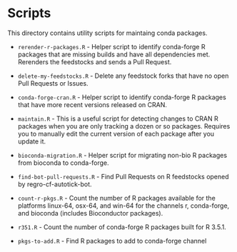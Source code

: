 # Scripts

This directory contains utility scripts for maintaing conda packages.

* `rerender-r-packages.R` - Helper script to identify conda-forge R packages
that are missing builds and have all dependencies met. Rerenders the feedstocks
and sends a Pull Request.

* `delete-my-feedstocks.R` - Delete any feedstock forks that have no open Pull
Requests or Issues.

* `conda-forge-cran.R` - Helper script to identify conda-forge R
 packages that have more recent versions released on CRAN.

* `maintain.R` - This is a useful script for detecting changes to CRAN
  R packages when you are only tracking a dozen or so
  packages. Requires you to manually edit the current version of each
  package after you update it.

* `bioconda-migration.R` - Helper script for migrating non-bio R
  packages from bioconda to conda-forge.

* `find-bot-pull-requests.R` - Find Pull Requests on R feedstocks opened by
  regro-cf-autotick-bot.

* `count-r-pkgs.R` - Count the number of R packages available for the platforms
  linux-64, osx-64, and win-64 for the channels r, conda-forge, and bioconda
  (includes Bioconductor packages).

* `r351.R` - Count the number of conda-forge R packages built for R 3.5.1.

* `pkgs-to-add.R` - Find R packages to add to conda-forge channel
